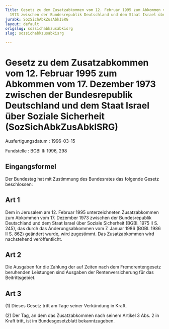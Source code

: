 ```yaml
---
Title: Gesetz zu dem Zusatzabkommen vom 12. Februar 1995 zum Abkommen vom 17. Dezember
  1973 zwischen der Bundesrepublik Deutschland und dem Staat Israel über Soziale Sicherheit
jurabk: SozSichAbkZusAbkISRG
layout: default
origslug: sozsichabkzusabkisrg
slug: sozsichabkzusabkisrg

---
```


# Gesetz zu dem Zusatzabkommen vom 12. Februar 1995 zum Abkommen vom 17. Dezember 1973 zwischen der Bundesrepublik Deutschland und dem Staat Israel über Soziale Sicherheit (SozSichAbkZusAbkISRG)

Ausfertigungsdatum
:   1996-03-15

Fundstelle
:   BGBl II: 1996, 298

## Eingangsformel

Der Bundestag hat mit Zustimmung des Bundesrates das folgende Gesetz
beschlossen:

## Art 1

Dem in Jerusalem am 12. Februar 1995 unterzeichneten Zusatzabkommen
zum Abkommen vom 17. Dezember 1973 zwischen der Bundesrepublik
Deutschland und dem Staat Israel über Soziale Sicherheit (BGBl. 1975
II S. 245), das durch das Änderungsabkommen vom 7. Januar 1986 (BGBl.
1986 II S. 862) geändert wurde, wird zugestimmt. Das Zusatzabkommen
wird nachstehend veröffentlicht.

## Art 2

Die Ausgaben für die Zahlung der auf Zeiten nach dem Fremdrentengesetz
beruhenden Leistungen sind Ausgaben der Rentenversicherung für das
Beitrittsgebiet.

## Art 3

(1) Dieses Gesetz tritt am Tage seiner Verkündung in Kraft.

(2) Der Tag, an dem das Zusatzabkommen nach seinem Artikel 3 Abs. 2 in
Kraft tritt, ist im Bundesgesetzblatt bekanntzugeben.

